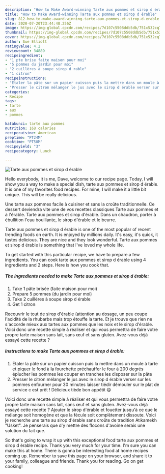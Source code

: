 ```yaml
---
description: "How to Make Award-winning Tarte aux pommes et sirop d érable"
title: "How to Make Award-winning Tarte aux pommes et sirop d érable"
slug: 812-how-to-make-award-winning-tarte-aux-pommes-et-sirop-d-erable
date: 2020-07-20T23:44:48.256Z
image: https://img-global.cpcdn.com/recipes/7d107c5508ddb5db/751x532cq70/tarte-aux-pommes-et-sirop-d-erable-photo-principale-de-la-recette.jpg
thumbnail: https://img-global.cpcdn.com/recipes/7d107c5508ddb5db/751x532cq70/tarte-aux-pommes-et-sirop-d-erable-photo-principale-de-la-recette.jpg
cover: https://img-global.cpcdn.com/recipes/7d107c5508ddb5db/751x532cq70/tarte-aux-pommes-et-sirop-d-erable-photo-principale-de-la-recette.jpg
author: Sue Elliott
ratingvalue: 4.2
reviewcount: 34889
recipeingredient:
- "1 pte brise faite maison pour moi"
- "5 pommes du jardin pour moi"
- "2 cuillères à soupe sirop d rable"
- "1 citron"
recipeinstructions:
- "Étaler la pâte sur un papier cuisson puis la mettre dans un moule à tarte et piquer le fond à la fourchette préchauffer le four à 200 degrés éplucher les pommes les couper en tranches les disposer sur la pâte"
- "Presser le citron mélanger le jus avec le sirop d érable verser sur les pommes enfourner pour 30 minutes laisser tiédir démouler sur le plat de service c est prêt ! Délicieux tiède bon appétit 😋"
categories:
- Recipe
tags:
- tarte
- aux
- pommes

katakunci: tarte aux pommes 
nutrition: 168 calories
recipecuisine: American
preptime: "PT24M"
cooktime: "PT50M"
recipeyield: "3"
recipecategory: Lunch

---
```



![Tarte aux pommes et sirop d érable](https://img-global.cpcdn.com/recipes/7d107c5508ddb5db/751x532cq70/tarte-aux-pommes-et-sirop-d-erable-photo-principale-de-la-recette.jpg)

Hello everybody, it is me, Dave, welcome to our recipe page. Today, I will show you a way to make a special dish, tarte aux pommes et sirop d érable. It is one of my favorites food recipes. For mine, I will make it a little bit unique. This will be really delicious.

Une tarte aux pommes facile à cuisiner et sans la croûte traditionnelle. Ce dessert deviendra vite une de vos recettes classiques Tarte aux pommes et à l&#39;érable. Tarte aux pommes et sirop d&#39;érable. Dans un chaudron, porter à ébullition l&#39;eau bouillante, le sirop d&#39;érable et le beurre.

Tarte aux pommes et sirop d érable is one of the most popular of recent trending foods on earth. It is enjoyed by millions daily. It's easy, it's quick, it tastes delicious. They are nice and they look wonderful. Tarte aux pommes et sirop d érable is something that I've loved my whole life.


To get started with this particular recipe, we have to prepare a few ingredients. You can cook tarte aux pommes et sirop d érable using 4 ingredients and 2 steps. Here is how you cook that.

<!--inarticleads1-->

##### The ingredients needed to make Tarte aux pommes et sirop d érable:

1. Take 1 pâte brisée (faite maison pour moi)
1. Prepare 5 pommes (du jardin pour moi)
1. Take 2 cuillères à soupe sirop d érable
1. Get 1 citron


Recouvrir le tout de sirop d&#39;érable (attention au dosage, un peu coupe l&#39;acidité de la rhubarbe mais trop étouffe la tarte. Et je trouve que rien ne s&#39;accorde mieux aux tartes aux pommes que les noix et le sirop d&#39;érable. Voici donc une recette simple à réaliser et qui vous permettra de faire votre propre tarte maison sans lait, sans œuf et sans gluten. Avez-vous déjà essayé cette recette ? 

<!--inarticleads2-->

##### Instructions to make Tarte aux pommes et sirop d érable:

1. Étaler la pâte sur un papier cuisson puis la mettre dans un moule à tarte et piquer le fond à la fourchette préchauffer le four à 200 degrés éplucher les pommes les couper en tranches les disposer sur la pâte
1. Presser le citron mélanger le jus avec le sirop d érable verser sur les pommes enfourner pour 30 minutes laisser tiédir démouler sur le plat de service c est prêt ! Délicieux tiède bon appétit 😋


Voici donc une recette simple à réaliser et qui vous permettra de faire votre propre tarte maison sans lait, sans œuf et sans gluten. Avez-vous déjà essayé cette recette ? Ajouter le sirop d&#39;érable et fouetter jusqu&#39;à ce que le mélange soit homogène et que la fécule soit complètement dissoute. Voici je recherche une tarte au sirop d&#39;érable sans croûte de tradition Atikamekh &#34;Usket&#34;. Je penserais que d&#39;y mettre des flocons d&#39;avoine serais une solution du fait que. 

So that's going to wrap it up with this exceptional food tarte aux pommes et sirop d érable recipe. Thank you very much for your time. I'm sure you can make this at home. There is gonna be interesting food at home recipes coming up. Remember to save this page on your browser, and share it to your family, colleague and friends. Thank you for reading. Go on get cooking!
